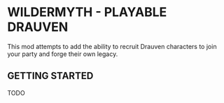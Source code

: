# WILDERMYTH - PLAYABLE DRAUVEN

This mod attempts to add the ability to recruit Drauven characters to join your party and forge their own legacy.

## GETTING STARTED

TODO
